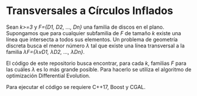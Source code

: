 # Transversales a Círculos Inflados

Sean *k>=3* y *F={D1, D2, ..., Dn}* una familia de discos en el plano. Supongamos que para cualquier subfamilia de *F* de tamaño *k* existe una línea que intersecta a todos sus elementos. Un problema de geometría discreta busca el menor número *λ* tal que existe una línea transversal a la familia *λF={λvD1, λD2, ..., λDn}*.

El código de este repositorio busca encontrar, para cada *k*, familias *F* para las cuáles *λ* es lo más grande posible. Para hacerlo se utiliza el algoritmo de optimización Differential Evolution.

Para ejecutar el código se requiere C++17, Boost y CGAL.
